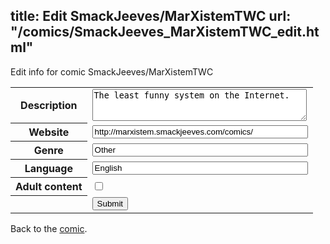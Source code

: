title: Edit SmackJeeves/MarXistemTWC
url: "/comics/SmackJeeves_MarXistemTWC_edit.html"
---
Edit info for comic SmackJeeves/MarXistemTWC

<form name="comic" action="http://gaepostmail.appspot.com/comic/" method="post">
<table class="comicinfo">
<tr>
<th>Description</th><td><textarea name="description" cols="40" rows="3">The least funny system on the Internet.</textarea></td>
</tr>
<tr>
<th>Website</th><td><input type="text" name="url" value="http://marxistem.smackjeeves.com/comics/" size="40"/></td>
</tr>
<tr>
<th>Genre</th><td><input type="text" name="genre" value="Other" size="40"/></td>
</tr>
<tr>
<th>Language</th><td><input type="text" name="language" value="English" size="40"/></td>
</tr>
<tr>
<th>Adult content</th><td><input type="checkbox" name="adult" value="adult" /></td>
</tr>
<tr>
<th></th><td>
<input type="hidden" name="comic" value="SmackJeeves_MarXistemTWC" />
<input type="submit" name="submit" value="Submit" />
</td>
</tr>
</table>
</form>

Back to the [comic](SmackJeeves_MarXistemTWC.html).
